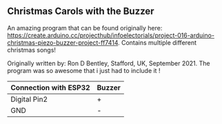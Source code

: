 Christmas Carols with the Buzzer
----------------------------------

An amazing program that can be found originally here: https://create.arduino.cc/projecthub/infoelectorials/project-016-arduino-christmas-piezo-buzzer-project-ff7414.
Contains multiple different christmas songs!

Originally written by: Ron D Bentley, Stafford, UK, September 2021. The program was so awesome that i just had to include it !

|Connection with ESP32 | Buzzer|
| --------------- | ---------------- | 
|Digital Pin2 | +|
|GND          | -|
